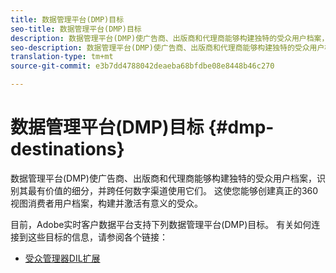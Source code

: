 ```yaml
---
title: 数据管理平台(DMP)目标
seo-title: 数据管理平台(DMP)目标
description: 数据管理平台(DMP)使广告商、出版商和代理商能够构建独特的受众用户档案，识别其最有价值的细分，并跨任何数字渠道使用它们。 这使您能够创建真正的360视图消费者用户档案，构建并激活有意义的受众。
seo-description: 数据管理平台(DMP)使广告商、出版商和代理商能够构建独特的受众用户档案，识别其最有价值的细分，并跨任何数字渠道使用它们。 这使您能够创建真正的360视图消费者用户档案，构建并激活有意义的受众。
translation-type: tm+mt
source-git-commit: e3b7dd4788042deaeba68bfdbe08e8448b46c270

---
```



# 数据管理平台(DMP)目标 {#dmp-destinations}

数据管理平台(DMP)使广告商、出版商和代理商能够构建独特的受众用户档案，识别其最有价值的细分，并跨任何数字渠道使用它们。 这使您能够创建真正的360视图消费者用户档案，构建并激活有意义的受众。

目前，Adobe实时客户数据平台支持下列数据管理平台(DMP)目标。 有关如何连接到这些目标的信息，请参阅各个链接：

* [受众管理器DIL扩展](/help/rtcdp/destinations/aam-dil-extension.md)